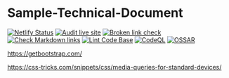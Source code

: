 # Sample-Technical-Document

[![Netlify Status](https://api.netlify.com/api/v1/badges/82c7b063-5749-4ff3-b070-31e2996cf091/deploy-status)](https://app.netlify.com/sites/sample-technical-document/deploys)
[![Audit live site](https://github.com/milliorn/Sample-Technical-Document/actions/workflows/lighthouse.yml/badge.svg)](https://github.com/milliorn/Sample-Technical-Document/actions/workflows/lighthouse.yml)
[![Broken link check](https://github.com/milliorn/Sample-Technical-Document/actions/workflows/links.yml/badge.svg)](https://github.com/milliorn/Sample-Technical-Document/actions/workflows/links.yml)
[![Check Markdown links](https://github.com/milliorn/Sample-Technical-Document/actions/workflows/markdown-link-check.yml/badge.svg)](https://github.com/milliorn/Sample-Technical-Document/actions/workflows/markdown-link-check.yml)
[![Lint Code Base](https://github.com/milliorn/Sample-Technical-Document/actions/workflows/super-linter.yml/badge.svg)](https://github.com/milliorn/Sample-Technical-Document/actions/workflows/super-linter.yml)
[![CodeQL](https://github.com/milliorn/Sample-Technical-Document/actions/workflows/codeql-analysis.yml/badge.svg)](https://github.com/milliorn/Sample-Technical-Document/actions/workflows/codeql-analysis.yml)
[![OSSAR](https://github.com/milliorn/Sample-Technical-Document/actions/workflows/ossar-analysis.yml/badge.svg)](https://github.com/milliorn/Sample-Technical-Document/actions/workflows/ossar-analysis.yml)

<https://getbootstrap.com/>

<https://css-tricks.com/snippets/css/media-queries-for-standard-devices/>
